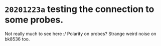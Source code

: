 # `20201223a` testing the connection to some probes.

Not really much to see here :/ Polarity on probes? Strange weird noise on bk8536 too.

